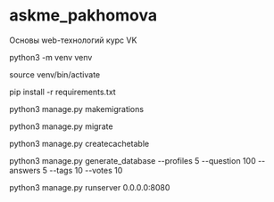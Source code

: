 # askme_pakhomova
Основы web-технологий курс VK

python3 -m venv venv

source venv/bin/activate

pip install -r requirements.txt

python3 manage.py makemigrations

python3 manage.py migrate

python3 manage.py createcachetable

python3 manage.py generate_database --profiles 5 --question 100 --answers 5 --tags 10 --votes 10

python3 manage.py runserver 0.0.0.0:8080
